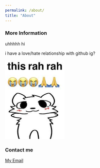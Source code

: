 ```yaml
---
permalink: /about/
title: "About"
---
```


### More Information

uhhhhh hi

i have a love/hate relationship with github ig?

![This rah rah](https://raw.githubusercontent.com/WalkTheEarth/walktheearth.github.io/master/assets/images/thisrahrah.jpeg)


### Contact me

[My Email](mailto:jakubkuriata@protonmail.com)
